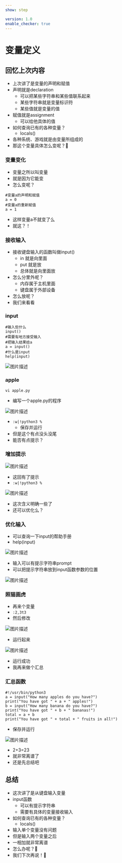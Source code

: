```yaml
---
show: step

version: 1.0
enable_checker: true
---
```


# 变量定义

## 回忆上次内容

- 上次讲了是变量的声明和赋值
- 声明就是declaration
	- 可以把某些字符串和某些值联系起来
	- 某些字符串就是变量标识符
	- 某些值就是变量的值
- 赋值就是assignment
	- 可以给他具体的值
- 如何查询已有的各种变量？
	- locals()
- 各种系统、游戏就是由变量所组成的
- 那这个变量具体怎么变呢？🤔

### 变量变化
- 变量之所以叫变量
- 就是因为它能变
- 怎么变呢？

```
#变量a的声明和赋值
a = 0
#变量a的重新赋值
a = 1
```

- 这样变量a不就变了么
- 就这？！

### 接收输入

- 接收键盘输入的函数叫做input()
	- in 就是向里面
	- put 就是放
	- 总体就是向里面放
- 怎么分里外呢？
	- 内存属于主机里面
	- 键盘属于外部设备
- 怎么放呢？
- 我们来看看

### input
```
#输入些什么
input()
#需要有地方接受输入
#把输入结果给a
a = input()
#什么是input
help(input)
```

![图片描述](https://doc.shiyanlou.com/courses/uid1190679-20210815-1629013289002)

### apple

```
vi apple.py
```

- 编写一个apple.py的程序

![图片描述](https://doc.shiyanlou.com/courses/uid1190679-20210815-1629013485076)

- `:w|!python3 %`
	- 保存并运行
- 但是这个有点没头没尾
- 能否有点提示？

### 增加提示
![图片描述](https://doc.shiyanlou.com/courses/uid1190679-20210815-1629013681460)

- 这回有了提示
- `:w|!python3 %`

![图片描述](https://doc.shiyanlou.com/courses/uid1190679-20210815-1629013718968)

- 这次含义明确一些了
- 还可以优化么？

### 优化输入
- 可以查询一下input的帮助手册
- help(input)

![图片描述](https://doc.shiyanlou.com/courses/uid1190679-20210815-1629013879557)

- 输入可以有提示字符串prompt
- 可以把提示字符串放到input函数参数的位置

![图片描述](https://doc.shiyanlou.com/courses/uid1190679-20210815-1629014086543)

### 照猫画虎
- 再来个变量
- `:2,3t3`
- 然后修改

![图片描述](https://doc.shiyanlou.com/courses/uid1190679-20210815-1629014211183)

- 运行起来

![图片描述](https://doc.shiyanlou.com/courses/uid1190679-20210815-1629014226126)

- 运行成功
- 我再来做个汇总

### 汇总函数
```python3
#!/usr/bin/python3
a = input("How many apples do you have?")
print("You have got " + a + " apples!")
b = input("How many banana do you have?")
print("You have got " + b + " bananas!")
total = a + b
print("You have got " + total + " fruits in all!")
```

- 保存并运行

![图片描述](https://doc.shiyanlou.com/courses/uid1190679-20210815-1629014426334)

- 2+3=23
- 就非常离谱了
- 还是先总结吧

## 总结
- 这次讲了是从键盘输入变量
- input函数
	- 可以有提示字符串
	- 需要有具体的变量接收输入
- 如何查询已有的各种变量？
	- locals()
- 输入单个变量没有问题
- 但是输入两个变量之后
- 一相加就非常离谱
- 怎么办呢？🤔
- 我们下次再说！👋